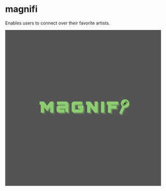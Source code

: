 # magnifi
Enables users to connect over their favorite artists.

![logo](./public/images/magnifi.png)

